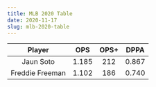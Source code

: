 ```yaml
---
title: MLB 2020 Table
date: 2020-11-17 
slug: mlb-2020-table
---
```


Player|OPS|OPS+|DPPA
:---:|:---:|:---:|:---:
Jaun Soto|1.185|212|0.867
Freddie Freeman|1.102|186|0.740
